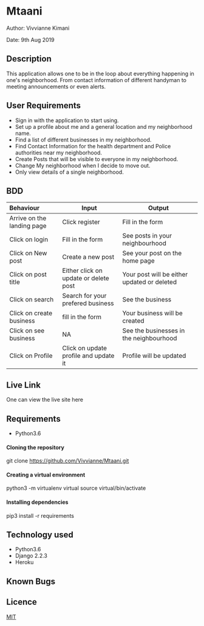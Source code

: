 # Mtaani
Author: Vivvianne Kimani

Date: 9th Aug 2019

## Description
This application allows one to be in the loop about everything happening in one's neighborhood. From contact information of different handyman to meeting announcements or even alerts.

## User Requirements

* Sign in with the application to start using.
* Set up a profile about me and a general location and my neighborhood name.
* Find a list of different businesses in my neighborhood.
* Find Contact Information for the health department and Police authorities near my neighborhood.
* Create Posts that will be visible to everyone in my neighborhood.
* Change My neighborhood when I decide to move out.
* Only view details of a single neighborhood.


## BDD

| Behaviour | Input | Output |
|:----------|-------|--------|
| Arrive on the landing page | Click register | Fill in the form | Alogin in form will appear |
| Click on login | Fill in the form | See posts in your neighbourhood |
| Click on New post | Create a new post | See your post on the home page |
| Click on post title | Either click on update or delete post | Your post will be either updated or deleted |
| Click on search | Search for your prefered business | See the business |
| Click on create business | fill in the form | Your business will be created |
| Click on see business | NA | See the businesses in the neighbourhood |
| Click on Profile | Click on update profile and update it | Profile will be updated |


## Live Link

One can view the live site here


## Requirements

* Python3.6

#### Cloning the repository
git clone https://github.com/Vivvianne/Mtaani.git


#### Creating a virtual environment
python3 -m virtualenv virtual
source virtual/bin/activate


#### Installing dependencies
pip3 install -r requirements


## Technology used

* Python3.6
* Django 2.2.3
* Heroku

## Known Bugs

## Licence

[MIT](https://github.com/Vivvianne/Mtaani/blob/master/LICENSE)